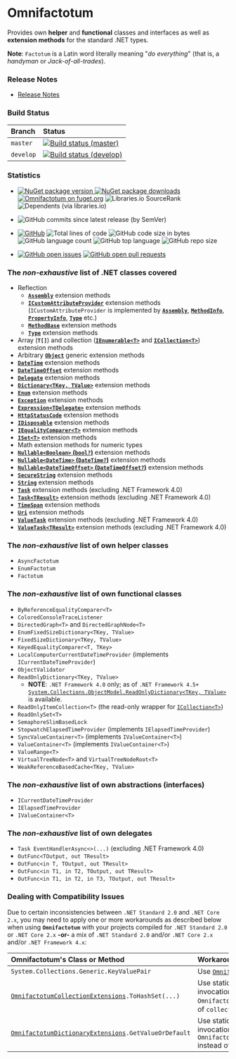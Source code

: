 ﻿# Omnifactotum

Provides own **helper** and **functional** classes and interfaces as well as **extension methods** for the standard .NET types.

**Note**: `Factotum` is a Latin word literally meaning "*do everything*" (that is, a *handyman* or *Jack-of-all-trades*).

### Release Notes

- [Release Notes](./src/Omnifactotum.ReleaseNotes.md)

### Build Status
| Branch  | Status  |
| :------ | :------ |
| `master` | [![Build status (master)](https://ci.appveyor.com/api/projects/status/8kcys4vgvk1cd1gg/branch/master?svg=true)](https://ci.appveyor.com/project/HarinezumiSama/omnifactotum/branch/master) |
| `develop` | [![Build status (develop)](https://ci.appveyor.com/api/projects/status/8kcys4vgvk1cd1gg/branch/develop?svg=true)](https://ci.appveyor.com/project/HarinezumiSama/omnifactotum/branch/develop) |

### Statistics

- [![NuGet package version](https://img.shields.io/nuget/v/Omnifactotum.svg) ![NuGet package downloads](https://img.shields.io/nuget/dt/Omnifactotum.svg)](https://www.nuget.org/packages/Omnifactotum/) [![Omnifactotum on fuget.org](https://www.fuget.org/packages/Omnifactotum/badge.svg)](https://www.fuget.org/packages/Omnifactotum) ![Libraries.io SourceRank](https://img.shields.io/librariesio/sourcerank/nuget/Omnifactotum) ![Dependents (via libraries.io)](https://img.shields.io/librariesio/dependents/nuget/Omnifactotum)

- ![GitHub commits since latest release (by SemVer)](https://img.shields.io/github/commits-since/HarinezumiSama/Omnifactotum/latest)

- [![GitHub](https://img.shields.io/github/license/HarinezumiSama/Omnifactotum)](https://github.com/HarinezumiSama/Omnifactotum/blob/master/LICENSE) ![Total lines of code](https://img.shields.io/tokei/lines/github/HarinezumiSama/Omnifactotum) ![GitHub code size in bytes](https://img.shields.io/github/languages/code-size/HarinezumiSama/Omnifactotum) ![GitHub language count](https://img.shields.io/github/languages/count/HarinezumiSama/Omnifactotum) ![GitHub top language](https://img.shields.io/github/languages/top/HarinezumiSama/Omnifactotum) ![GitHub repo size](https://img.shields.io/github/repo-size/HarinezumiSama/Omnifactotum)

- [![GitHub open issues](https://img.shields.io/github/issues-raw/HarinezumiSama/Omnifactotum)](https://github.com/HarinezumiSama/Omnifactotum/issues?q=is%3Aissue+is%3Aopen) [![GitHub open pull requests](https://img.shields.io/github/issues-pr-raw/HarinezumiSama/Omnifactotum)](https://github.com/HarinezumiSama/Omnifactotum/pulls?q=is%3Apr+is%3Aopen)

### The *non-exhaustive* list of .NET classes covered

- Reflection
  - [**`Assembly`**](https://docs.microsoft.com/en-us/dotnet/api/system.reflection.assembly) extension methods
  - [**`ICustomAttributeProvider`**](https://docs.microsoft.com/en-us/dotnet/api/system.reflection.icustomattributeprovider) extension methods (`ICustomAttributeProvider` is implemented by [**`Assembly`**](https://docs.microsoft.com/en-us/dotnet/api/system.reflection.assembly), [**`MethodInfo`**](https://docs.microsoft.com/en-us/dotnet/api/system.reflection.methodinfo), [**`PropertyInfo`**](https://docs.microsoft.com/en-us/dotnet/api/system.reflection.propertyinfo), [**`Type`**](https://docs.microsoft.com/en-us/dotnet/api/system.type) etc.)
  - [**`MethodBase`**](https://docs.microsoft.com/en-us/dotnet/api/system.reflection.methodbase) extension methods
  - [**`Type`**](https://docs.microsoft.com/en-us/dotnet/api/system.type) extension methods
- Array (**`T[]`**) and collection ([**`IEnumerable<T>`**](https://docs.microsoft.com/en-us/dotnet/api/system.collections.generic.ienumerable-1) and [**`ICollection<T>`**](https://docs.microsoft.com/en-us/dotnet/api/system.collections.generic.icollection-1)) extension methods
- Arbitrary [**`Object`**](https://docs.microsoft.com/en-us/dotnet/api/system.object) generic extension methods
- [**`DateTime`**](https://docs.microsoft.com/en-us/dotnet/api/system.datetime) extension methods
- [**`DateTimeOffset`**](https://docs.microsoft.com/en-us/dotnet/api/system.datetimeoffset) extension methods
- [**`Delegate`**](https://docs.microsoft.com/en-us/dotnet/api/system.delegate) extension methods
- [**`Dictionary<TKey, TValue>`**](https://docs.microsoft.com/en-us/dotnet/api/system.collections.generic.dictionary-2) extension methods
- [**`Enum`**](https://docs.microsoft.com/en-us/dotnet/api/system.enum) extension methods
- [**`Exception`**](https://docs.microsoft.com/en-us/dotnet/api/system.exception) extension methods
- [**`Expression<TDelegate>`**](https://docs.microsoft.com/en-us/dotnet/api/system.linq.expressions.expression-1) extension methods
- [**`HttpStatusCode`**](https://docs.microsoft.com/en-us/dotnet/api/system.net.httpstatuscode) extension methods
- [**`IDisposable`**](https://docs.microsoft.com/en-us/dotnet/api/system.idisposable) extension methods
- [**`IEqualityComparer<T>`**](https://docs.microsoft.com/en-us/dotnet/api/system.collections.generic.iequalitycomparer-1) extension methods
- [**`ISet<T>`**](https://docs.microsoft.com/en-us/dotnet/api/system.collections.generic.iset-1) extension methods
- Math extension methods for numeric types
- [**`Nullable<Boolean>` (`bool?`)**](https://docs.microsoft.com/en-us/dotnet/api/system.nullable-1) extension methods
- [**`Nullable<DateTime>` (`DateTime?`)**](https://docs.microsoft.com/en-us/dotnet/api/system.nullable-1) extension methods
- [**`Nullable<DateTimeOffset>` (`DateTimeOffset?`)**](https://docs.microsoft.com/en-us/dotnet/api/system.nullable-1) extension methods
- [**`SecureString`**](https://docs.microsoft.com/en-us/dotnet/api/system.security.securestring) extension methods
- [**`String`**](https://docs.microsoft.com/en-us/dotnet/api/system.string) extension methods
- [**`Task`**](https://docs.microsoft.com/en-us/dotnet/api/system.threading.tasks.task) extension methods (excluding .NET Framework 4.0)
- [**`Task<TResult>`**](https://docs.microsoft.com/en-us/dotnet/api/system.threading.tasks.task-1) extension methods (excluding .NET Framework 4.0)
- [**`TimeSpan`**](https://docs.microsoft.com/en-us/dotnet/api/system.timespan) extension methods
- [**`Uri`**](https://docs.microsoft.com/en-us/dotnet/api/system.uri) extension methods
- [**`ValueTask`**](https://docs.microsoft.com/en-us/dotnet/api/system.threading.tasks.valuetask) extension methods (excluding .NET Framework 4.0)
- [**`ValueTask<TResult>`**](https://docs.microsoft.com/en-us/dotnet/api/system.threading.tasks.valuetask-1) extension methods (excluding .NET Framework 4.0)

### The *non-exhaustive* list of own helper classes

- `AsyncFactotum`
- `EnumFactotum`
- `Factotum`

### The *non-exhaustive* list of own functional classes

- `ByReferenceEqualityComparer<T>`
- `ColoredConsoleTraceListener`
- `DirectedGraph<T>` and `DirectedGraphNode<T>`
- `EnumFixedSizeDictionary<TKey, TValue>`
- `FixedSizeDictionary<TKey, TValue>`
- `KeyedEqualityComparer<T, TKey>`
- `LocalComputerCurrentDateTimeProvider` (implements `ICurrentDateTimeProvider`)
- `ObjectValidator`
- `ReadOnlyDictionary<TKey, TValue>`
  - **NOTE**: `.NET Framework 4.0` only; as of `.NET Framework 4.5+` [`System.Collections.ObjectModel.ReadOnlyDictionary<TKey, TValue>`](https://docs.microsoft.com/en-us/dotnet/api/system.collections.objectmodel.readonlydictionary-2?view=netframework-4.5) is available.
- `ReadOnlyItemCollection<T>` (the read-only wrapper for [`ICollection<T>`](https://docs.microsoft.com/en-us/dotnet/api/system.collections.generic.icollection-1))
- `ReadOnlySet<T>`
- `SemaphoreSlimBasedLock`
- `StopwatchElapsedTimeProvider` (implements `IElapsedTimeProvider`)
- `SyncValueContainer<T>` (implements `IValueContainer<T>`)
- `ValueContainer<T>` (implements `IValueContainer<T>`)
- `ValueRange<T>`
- `VirtualTreeNode<T>` and `VirtualTreeNodeRoot<T>`
- `WeakReferenceBasedCache<TKey, TValue>`

### The *non-exhaustive* list of own abstractions (interfaces)

- `ICurrentDateTimeProvider`
- `IElapsedTimeProvider`
- `IValueContainer<T>`

### The *non-exhaustive* list of own delegates

- `Task EventHandlerAsync<>(...)` (excluding .NET Framework 4.0)
- `OutFunc<TOutput, out TResult>`
- `OutFunc<in T, TOutput, out TResult>`
- `OutFunc<in T1, in T2, TOutput, out TResult>`
- `OutFunc<in T1, in T2, in T3, TOutput, out TResult>`

### Dealing with Compatibility Issues

Due to certain inconsistencies between `.NET Standard 2.0` and `.NET Core 2.x`, you may need to apply one or more workarounds as described below when using **`Omnifactotum`** with your projects compiled for `.NET Standard 2.0` or `.NET Core 2.x` **-or-** a mix of `.NET Standard 2.0` and/or `.NET Core 2.x` and/or `.NET Framework 4.x`:

| Omnifactotum's Class or Method | Workaround |
| :----------------------------- | :--------- |
| `System.Collections.Generic.KeyValuePair` | Use [`Omnifactotum.OmnifactotumKeyValuePair`](./src/Omnifactotum/OmnifactotumKeyValuePair.cs). |
| <code>[OmnifactotumCollectionExtensions](./src/Omnifactotum/ExtensionMethods/OmnifactotumCollectionExtensions.cs).ToHashSet(...)</code> | Use static method invocation instead of extension method invocation. That is: `OmnifactotumCollectionExtensions.ToHashSet(collection)` instead of `collection.ToHashSet()`. |
| <code>[OmnifactotumDictionaryExtensions](./src/Omnifactotum/ExtensionMethods/OmnifactotumDictionaryExtensions.cs).GetValueOrDefault</code> | Use static method invocation instead of extension method invocation. That is: `OmnifactotumDictionaryExtensions.GetValueOrDefault(dictionary)` instead of `dictionary.GetValueOrDefault()`. |
